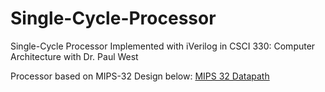# Single-Cycle-Processor
Single-Cycle Processor Implemented with iVerilog in CSCI 330: Computer Architecture with Dr. Paul West

Processor based on MIPS-32 Design below:
[MIPS 32 Datapath](pics/07-datapathdiagram.pdf)
